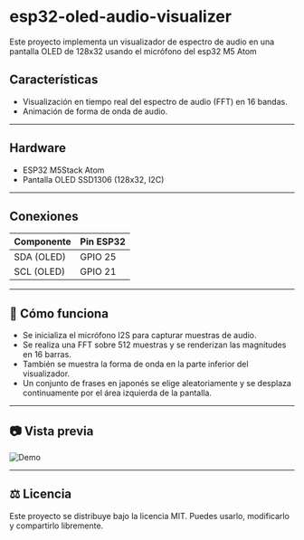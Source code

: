 
# esp32-oled-audio-visualizer

Este proyecto implementa un visualizador de espectro de audio en una pantalla OLED de 128x32 usando el micrófono del esp32 M5 Atom

## Características

* Visualización en tiempo real del espectro de audio (FFT) en 16 bandas.
* Animación de forma de onda de audio.

---

## Hardware

* ESP32  M5Stack Atom
* Pantalla OLED SSD1306 (128x32, I2C)

---

## Conexiones

| Componente | Pin ESP32 |
| ---------- | --------- |
| SDA (OLED) | GPIO 25   |
| SCL (OLED) | GPIO 21   |

---



## 🧪 Cómo funciona

* Se inicializa el micrófono I2S para capturar muestras de audio.
* Se realiza una FFT sobre 512 muestras y se renderizan las magnitudes en 16 barras.
* También se muestra la forma de onda en la parte inferior del visualizador.
* Un conjunto de frases en japonés se elige aleatoriamente y se desplaza continuamente por el área izquierda de la pantalla.

---

## 📷 Vista previa

![Demo](./video.gif)

---

## ⚖️ Licencia

Este proyecto se distribuye bajo la licencia MIT. Puedes usarlo, modificarlo y compartirlo libremente.

